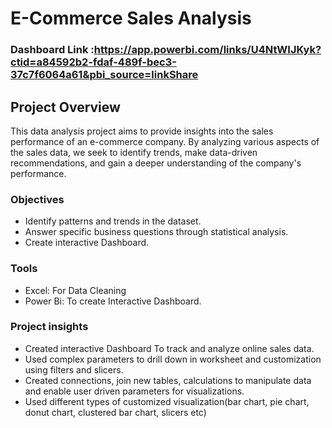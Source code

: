 
# E-Commerce Sales Analysis
### Dashboard Link :https://app.powerbi.com/links/U4NtWIJKyk?ctid=a84592b2-fdaf-489f-bec3-37c7f6064a61&pbi_source=linkShare
## Project Overview
This data analysis project aims to provide insights into the sales performance of an e-commerce company. By analyzing various aspects of the sales data, we seek to identify trends, make data-driven recommendations, and gain a deeper understanding of the company's performance.
### Objectives
- Identify patterns and trends in the dataset.
- Answer specific business questions through statistical analysis.
- Create interactive Dashboard.
### Tools
- Excel: For Data Cleaning
- Power Bi: To create Interactive Dashboard.
### Project insights
- Created interactive Dashboard To track and analyze online sales data.
- Used complex parameters to drill down in worksheet and customization using filters and slicers.
- Created connections, join new tables, calculations to manipulate data and enable user driven parameters for visualizations.
- Used different types of customized visualization(bar chart, pie chart, donut chart, clustered bar chart, slicers etc)  







